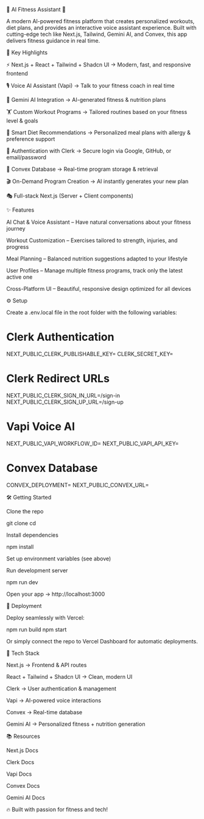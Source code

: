 💪 AI Fitness Assistant 🤖

A modern AI-powered fitness platform that creates personalized workouts, diet plans, and provides an interactive voice assistant experience. Built with cutting-edge tech like Next.js, Tailwind, Gemini AI, and Convex, this app delivers fitness guidance in real time.

🚀 Key Highlights

⚡ Next.js + React + Tailwind + Shadcn UI → Modern, fast, and responsive frontend

🎙 Voice AI Assistant (Vapi) → Talk to your fitness coach in real time

🧠 Gemini AI Integration → AI-generated fitness & nutrition plans

🏋 Custom Workout Programs → Tailored routines based on your fitness level & goals

🥗 Smart Diet Recommendations → Personalized meal plans with allergy & preference support

🔐 Authentication with Clerk → Secure login via Google, GitHub, or email/password

💾 Convex Database → Real-time program storage & retrieval

🎬 On-Demand Program Creation → AI instantly generates your new plan

🎭 Full-stack Next.js (Server + Client components)

✨ Features

AI Chat & Voice Assistant – Have natural conversations about your fitness journey

Workout Customization – Exercises tailored to strength, injuries, and progress

Meal Planning – Balanced nutrition suggestions adapted to your lifestyle

User Profiles – Manage multiple fitness programs, track only the latest active one

Cross-Platform UI – Beautiful, responsive design optimized for all devices

⚙️ Setup

Create a .env.local file in the root folder with the following variables:

# Clerk Authentication
NEXT_PUBLIC_CLERK_PUBLISHABLE_KEY=
CLERK_SECRET_KEY=

# Clerk Redirect URLs
NEXT_PUBLIC_CLERK_SIGN_IN_URL=/sign-in
NEXT_PUBLIC_CLERK_SIGN_UP_URL=/sign-up

# Vapi Voice AI
NEXT_PUBLIC_VAPI_WORKFLOW_ID=
NEXT_PUBLIC_VAPI_API_KEY=

# Convex Database
CONVEX_DEPLOYMENT=
NEXT_PUBLIC_CONVEX_URL=

🛠 Getting Started

Clone the repo

git clone <your-repo-url>
cd <repo-folder>


Install dependencies

npm install


Set up environment variables (see above)

Run development server

npm run dev


Open your app → http://localhost:3000

🚀 Deployment

Deploy seamlessly with Vercel:

npm run build
npm start


Or simply connect the repo to Vercel Dashboard for automatic deployments.

🧩 Tech Stack

Next.js → Frontend & API routes

React + Tailwind + Shadcn UI → Clean, modern UI

Clerk → User authentication & management

Vapi → AI-powered voice interactions

Convex → Real-time database

Gemini AI → Personalized fitness + nutrition generation

📚 Resources

Next.js Docs

Clerk Docs

Vapi Docs

Convex Docs

Gemini AI Docs

🔥 Built with passion for fitness and tech!
